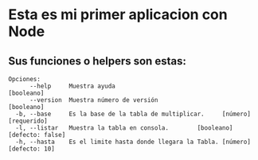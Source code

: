 # Esta es mi primer aplicacion con Node

## Sus funciones o helpers son estas:

```
Opciones:
      --help     Muestra ayuda                                        [booleano]
      --version  Muestra número de versión                            [booleano]
  -b, --base     Es la base de la tabla de multiplicar.     [número] [requerido]
  -l, --listar   Muestra la tabla en consola.        [booleano] [defecto: false]
  -h, --hasta    Es el limite hasta donde llegara la Tabla. [número] [defecto: 10]
```
